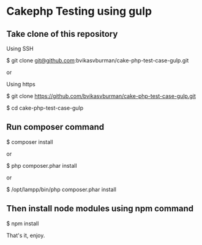 # Cakephp Testing using gulp

## Take clone of this repository

Using SSH

$ git clone git@github.com:bvikasvburman/cake-php-test-case-gulp.git

or 

Using https 

$ git clone https://github.com/bvikasvburman/cake-php-test-case-gulp.git


$ cd cake-php-test-case-gulp

## Run composer command 

$ composer install 

or 

$ php composer.phar install

or 

$ /opt/lampp/bin/php composer.phar install

## Then install node modules using npm command

$ npm install

That's it, enjoy.